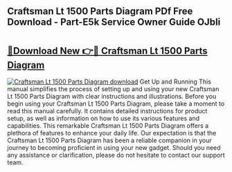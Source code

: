 ## Craftsman Lt 1500 Parts Diagram PDf Free Download - Part-E5k Service Owner Guide OJbIi

# <h2><a href="http://dftklu.blite.top/?on=Craftsman+Lt+1500+Parts+Diagram">🔗Download New 👉🔴 Craftsman Lt 1500 Parts Diagram</a></h2>

[![Craftsman Lt 1500 Parts Diagram download](https://i.imgur.com/lujVjoI.png)](http://dftklu.blite.top/?on=Craftsman+Lt+1500+Parts+Diagram)
Get Up and Running This manual simplifies the process of setting up and using your new Craftsman Lt 1500 Parts Diagram with clear instructions and illustrations. Before you begin using your Craftsman Lt 1500 Parts Diagram, please take a moment to read this manual carefully. It contains detailed instructions for product setup, as well as information on how to use its various features and capabilities. This remarkable Craftsman Lt 1500 Parts Diagram offers a plethora of features to enhance your daily life. Our expectation is that the Craftsman Lt 1500 Parts Diagram has been a reliable companion in your journey to becoming proficient in using your new gadget. Should you need any assistance or clarification, please do not hesitate to contact our support team.
